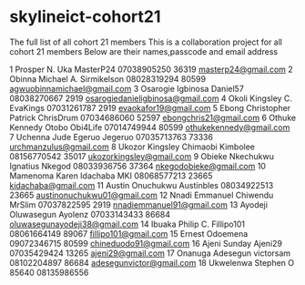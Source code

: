 # skylineict-cohort21
The full list of all cohort 21 members
This is a collaboration project for all cohort 21 members
Below are their names,passcode and email address


1	Prosper N. Uka 	MasterP24	 07038905250	36319	masterp24@gmail.com
2	Obinna Michael A.	Sirmikelson	08028319294	80599	agwuobinnamichael@gmail.com
3	Osarogie Igbinosa	Daniel57	08038270667	2919	osarogiedanieligbinosa@gmail.com
4	Okoli Kingsley C.	EvaKings 	07031261787	2919	evaokafor19@gmail.com
5	Ebong Christopher Patrick 	ChrisDrum	07034686060 	52597	ebongchris21@gmail.com
6	Othuke Kennedy Otobo	Obi4Life	07014749944	80599	othukekennedy@gmail.com
7	Uchenna Jude Egeruo 	Jegeruo	07035713763	73336	urchmanzulus@gmail.com
8	Ukozor Kingsley Chimaobi	Kimbolee	08156770542	35017	ukozorkingsley@gmail.com
9	Obieke Nkechukwu Ignatius	Nkegod	08033936756	37364	nkegodobieke@gmail.com
10	Mamenoma Karen Idachaba	MKI	08068577213	23665	kidachaba@gmail.com
11	Austin Onuchukwu	Austinbles	08034922513	23665	austinonuchukwu01@gmail.com
12	Nnadi Emmanuel Chiwendu	MrSlim	07037822595	2919	nnadiemmanuel91@gmail.com
13	Ayodeji Oluwasegun 	Ayolenz	07033143433	86684	oluwasegunayodeji38@gmail.com
14	Ibuaka Philip C.	Fillipo101	08061664149	89067	fillipo101@gmail.com
15	Ernest Odoemena	09072346715	80599	chineduodo91@gmail.com
16	Ajeni Sunday	Ajeni29	07035429424	13265	ajeni29@gmail.com
17	Onanuga Adesegun	victorsam	08102204897	86684	adesegunvictor@gmail.com
18	Ukwelenwa Stephen O         85640 08135986556

